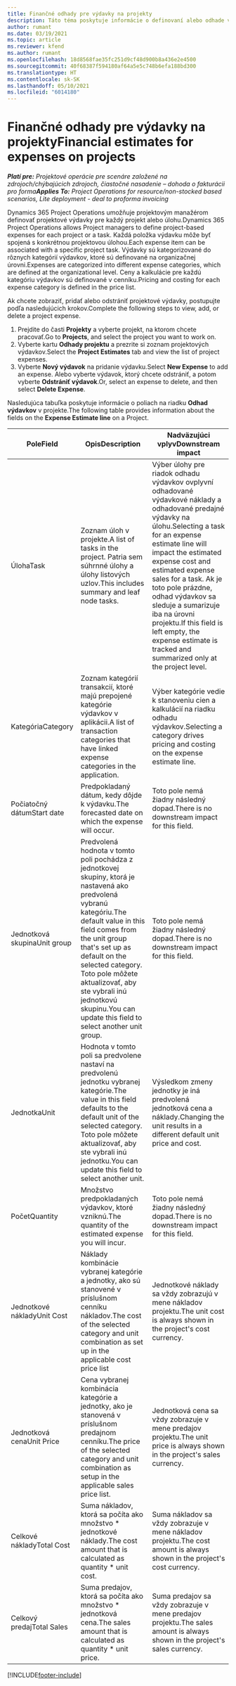 ```yaml
---
title: Finančné odhady pre výdavky na projekty
description: Táto téma poskytuje informácie o definovaní alebo odhade výdavkov na základe projektu.
author: rumant
ms.date: 03/19/2021
ms.topic: article
ms.reviewer: kfend
ms.author: rumant
ms.openlocfilehash: 18d8568fae35fc251d9cf48d900b8a436e2e4500
ms.sourcegitcommit: 40f68387f594180af64a5e5c748b6efa188bd300
ms.translationtype: HT
ms.contentlocale: sk-SK
ms.lasthandoff: 05/10/2021
ms.locfileid: "6014180"
---
```

# <a name="financial-estimates-for-expenses-on-projects"></a><span data-ttu-id="4bc78-103">Finančné odhady pre výdavky na projekty</span><span class="sxs-lookup"><span data-stu-id="4bc78-103">Financial estimates for expenses on projects</span></span>
<span data-ttu-id="4bc78-104">_**Platí pre:** Projektové operácie pre scenáre založené na zdrojoch/chýbajúcich zdrojoch, čiastočné nasadenie – dohoda o fakturácii pro forma_</span><span class="sxs-lookup"><span data-stu-id="4bc78-104">_**Applies To:** Project Operations for resource/non-stocked based scenarios, Lite deployment - deal to proforma invoicing_</span></span>

<span data-ttu-id="4bc78-105">Dynamics 365 Project Operations umožňuje projektovým manažérom definovať projektové výdavky pre každý projekt alebo úlohu.</span><span class="sxs-lookup"><span data-stu-id="4bc78-105">Dynamics 365 Project Operations allows Project managers to define project-based expenses for each project or a task.</span></span> <span data-ttu-id="4bc78-106">Každá položka výdavku môže byť spojená s konkrétnou projektovou úlohou.</span><span class="sxs-lookup"><span data-stu-id="4bc78-106">Each expense item can be associated with a specific project task.</span></span> <span data-ttu-id="4bc78-107">Výdavky sú kategorizované do rôznych kategórií výdavkov, ktoré sú definované na organizačnej úrovni.</span><span class="sxs-lookup"><span data-stu-id="4bc78-107">Expenses are categorized into different expense categories, which are defined at the organizational level.</span></span> <span data-ttu-id="4bc78-108">Ceny a kalkulácie pre každú kategóriu výdavkov sú definované v cenníku.</span><span class="sxs-lookup"><span data-stu-id="4bc78-108">Pricing and costing for each expense category is defined in the price list.</span></span> 

<span data-ttu-id="4bc78-109">Ak chcete zobraziť, pridať alebo odstrániť projektové výdavky, postupujte podľa nasledujúcich krokov.</span><span class="sxs-lookup"><span data-stu-id="4bc78-109">Complete the following steps to view, add, or delete a project expense.</span></span>

1. <span data-ttu-id="4bc78-110">Prejdite do časti **Projekty** a vyberte projekt, na ktorom chcete pracovať.</span><span class="sxs-lookup"><span data-stu-id="4bc78-110">Go to **Projects**, and select the project you want to work on.</span></span>
2. <span data-ttu-id="4bc78-111">Vyberte kartu **Odhady projektu** a prezrite si zoznam projektových výdavkov.</span><span class="sxs-lookup"><span data-stu-id="4bc78-111">Select the **Project Estimates** tab and view the list of project expenses.</span></span>
3. <span data-ttu-id="4bc78-112">Vyberte **Nový výdavok** na pridanie výdavku.</span><span class="sxs-lookup"><span data-stu-id="4bc78-112">Select **New Expense** to add an expense.</span></span> <span data-ttu-id="4bc78-113">Alebo vyberte výdavok, ktorý chcete odstrániť, a potom vyberte **Odstrániť výdavok**.</span><span class="sxs-lookup"><span data-stu-id="4bc78-113">Or, select an expense to delete, and then select **Delete Expense**.</span></span>

<span data-ttu-id="4bc78-114">Nasledujúca tabuľka poskytuje informácie o poliach na riadku **Odhad výdavkov** v projekte.</span><span class="sxs-lookup"><span data-stu-id="4bc78-114">The following table provides information about the fields on the **Expense Estimate line** on a Project.</span></span> 

| <span data-ttu-id="4bc78-115">**Pole**</span><span class="sxs-lookup"><span data-stu-id="4bc78-115">**Field**</span></span> | <span data-ttu-id="4bc78-116">**Opis**</span><span class="sxs-lookup"><span data-stu-id="4bc78-116">**Description**</span></span> | <span data-ttu-id="4bc78-117">**Nadväzujúci vplyv**</span><span class="sxs-lookup"><span data-stu-id="4bc78-117">**Downstream impact**</span></span> |
| --- | --- | --- |
| <span data-ttu-id="4bc78-118">Úloha</span><span class="sxs-lookup"><span data-stu-id="4bc78-118">Task</span></span> | <span data-ttu-id="4bc78-119">Zoznam úloh v projekte.</span><span class="sxs-lookup"><span data-stu-id="4bc78-119">A list of tasks in the project.</span></span> <span data-ttu-id="4bc78-120">Patria sem súhrnné úlohy a úlohy listových uzlov.</span><span class="sxs-lookup"><span data-stu-id="4bc78-120">This includes summary and leaf node tasks.</span></span> | <span data-ttu-id="4bc78-121">Výber úlohy pre riadok odhadu výdavkov ovplyvní odhadované výdavkové náklady a odhadované predajné výdavky na úlohu.</span><span class="sxs-lookup"><span data-stu-id="4bc78-121">Selecting a task for an expense estimate line will impact the estimated expense cost and estimated expense sales for a task.</span></span> <span data-ttu-id="4bc78-122">Ak je toto pole prázdne, odhad výdavkov sa sleduje a sumarizuje iba na úrovni projektu.</span><span class="sxs-lookup"><span data-stu-id="4bc78-122">If this field is left empty, the expense estimate is tracked and summarized only at the project level.</span></span> |
| <span data-ttu-id="4bc78-123">Kategória</span><span class="sxs-lookup"><span data-stu-id="4bc78-123">Category</span></span> | <span data-ttu-id="4bc78-124">Zoznam kategórií transakcií, ktoré majú prepojené kategórie výdavkov v aplikácii.</span><span class="sxs-lookup"><span data-stu-id="4bc78-124">A list of transaction categories that have linked expense categories in the application.</span></span> | <span data-ttu-id="4bc78-125">Výber kategórie vedie k stanoveniu cien a kalkulácií na riadku odhadu výdavkov.</span><span class="sxs-lookup"><span data-stu-id="4bc78-125">Selecting a category drives pricing and costing on the expense estimate line.</span></span> |
| <span data-ttu-id="4bc78-126">Počiatočný dátum</span><span class="sxs-lookup"><span data-stu-id="4bc78-126">Start date</span></span> | <span data-ttu-id="4bc78-127">Predpokladaný dátum, kedy dôjde k výdavku.</span><span class="sxs-lookup"><span data-stu-id="4bc78-127">The forecasted date on which the expense will occur.</span></span> | <span data-ttu-id="4bc78-128">Toto pole nemá žiadny následný dopad.</span><span class="sxs-lookup"><span data-stu-id="4bc78-128">There is no downstream impact for this field.</span></span> |
| <span data-ttu-id="4bc78-129">Jednotková skupina</span><span class="sxs-lookup"><span data-stu-id="4bc78-129">Unit group</span></span> | <span data-ttu-id="4bc78-130">Predvolená hodnota v tomto poli pochádza z jednotkovej skupiny, ktorá je nastavená ako predvolená vybranú kategóriu.</span><span class="sxs-lookup"><span data-stu-id="4bc78-130">The default value in this field comes from the unit group that's set up as default on the selected category.</span></span> <span data-ttu-id="4bc78-131">Toto pole môžete aktualizovať, aby ste vybrali inú jednotkovú skupinu.</span><span class="sxs-lookup"><span data-stu-id="4bc78-131">You can update this field to select another unit group.</span></span> | <span data-ttu-id="4bc78-132">Toto pole nemá žiadny následný dopad.</span><span class="sxs-lookup"><span data-stu-id="4bc78-132">There is no downstream impact for this field.</span></span> |
| <span data-ttu-id="4bc78-133">Jednotka</span><span class="sxs-lookup"><span data-stu-id="4bc78-133">Unit</span></span> | <span data-ttu-id="4bc78-134">Hodnota v tomto poli sa predvolene nastaví na predvolenú jednotku vybranej kategórie.</span><span class="sxs-lookup"><span data-stu-id="4bc78-134">The value in this field defaults to the default unit of the selected category.</span></span> <span data-ttu-id="4bc78-135">Toto pole môžete aktualizovať, aby ste vybrali inú jednotku.</span><span class="sxs-lookup"><span data-stu-id="4bc78-135">You can update this field to select another unit.</span></span> | <span data-ttu-id="4bc78-136">Výsledkom zmeny jednotky je iná predvolená jednotková cena a náklady.</span><span class="sxs-lookup"><span data-stu-id="4bc78-136">Changing the unit results in a different default unit price and cost.</span></span> |
| <span data-ttu-id="4bc78-137">Počet</span><span class="sxs-lookup"><span data-stu-id="4bc78-137">Quantity</span></span> | <span data-ttu-id="4bc78-138">Množstvo predpokladaných výdavkov, ktoré vzniknú.</span><span class="sxs-lookup"><span data-stu-id="4bc78-138">The quantity of the estimated expense you will incur.</span></span> | <span data-ttu-id="4bc78-139">Toto pole nemá žiadny následný dopad.</span><span class="sxs-lookup"><span data-stu-id="4bc78-139">There is no downstream impact for this field.</span></span> |
| <span data-ttu-id="4bc78-140">Jednotkové náklady</span><span class="sxs-lookup"><span data-stu-id="4bc78-140">Unit Cost</span></span> | <span data-ttu-id="4bc78-141">Náklady kombinácie vybranej kategórie a jednotky, ako sú stanovené v príslušnom cenníku nákladov.</span><span class="sxs-lookup"><span data-stu-id="4bc78-141">The cost of the selected category and unit combination as set up in the applicable cost price list</span></span> | <span data-ttu-id="4bc78-142">Jednotkové náklady sa vždy zobrazujú v mene nákladov projektu.</span><span class="sxs-lookup"><span data-stu-id="4bc78-142">The unit cost is always shown in the project's cost currency.</span></span> |
| <span data-ttu-id="4bc78-143">Jednotková cena</span><span class="sxs-lookup"><span data-stu-id="4bc78-143">Unit Price</span></span> | <span data-ttu-id="4bc78-144">Cena vybranej kombinácia kategórie a jednotky, ako je stanovená v príslušnom predajnom cenníku.</span><span class="sxs-lookup"><span data-stu-id="4bc78-144">The price of the selected category and unit combination as setup in the applicable sales price list.</span></span> | <span data-ttu-id="4bc78-145">Jednotková cena sa vždy zobrazuje v mene predajov projektu.</span><span class="sxs-lookup"><span data-stu-id="4bc78-145">The unit price is always shown in the project's sales currency.</span></span> |
| <span data-ttu-id="4bc78-146">Celkové náklady</span><span class="sxs-lookup"><span data-stu-id="4bc78-146">Total Cost</span></span> | <span data-ttu-id="4bc78-147">Suma nákladov, ktorá sa počíta ako množstvo \* jednotkové náklady.</span><span class="sxs-lookup"><span data-stu-id="4bc78-147">The cost amount that is calculated as quantity \* unit cost.</span></span>| <span data-ttu-id="4bc78-148">Suma nákladov sa vždy zobrazuje v mene nákladov projektu.</span><span class="sxs-lookup"><span data-stu-id="4bc78-148">The cost amount is always shown in the project's cost currency.</span></span> |
| <span data-ttu-id="4bc78-149">Celkový predaj</span><span class="sxs-lookup"><span data-stu-id="4bc78-149">Total Sales</span></span> | <span data-ttu-id="4bc78-150">Suma predajov, ktorá sa počíta ako množstvo \* jednotková cena.</span><span class="sxs-lookup"><span data-stu-id="4bc78-150">The sales amount that is calculated as quantity \* unit price.</span></span> | <span data-ttu-id="4bc78-151">Suma predajov sa vždy zobrazuje v mene predajov projektu.</span><span class="sxs-lookup"><span data-stu-id="4bc78-151">The sales amount is always shown in the project's sales currency.</span></span> |


[!INCLUDE[footer-include](../includes/footer-banner.md)]
